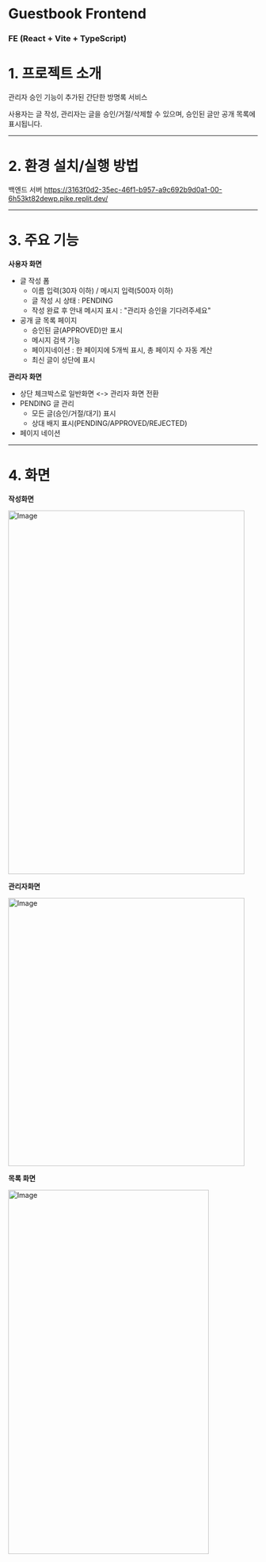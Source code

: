 # Guestbook Frontend

### **FE (React + Vite + TypeScript)**

# 1. 프로젝트 소개
관리자 승인 기능이 추가된 간단한 방명록 서비스

사용자는 글 작성, 관리자는 글을 승인/거절/삭제할 수 있으며, 승인된 글만 공개 목록에 표시됩니다.

---

# 2. 환경 설치/실행 방법
백엔드 서버
https://3163f0d2-35ec-46f1-b957-a9c692b9d0a1-00-6h53kt82dewp.pike.replit.dev/

---

# 3. 주요 기능
**사용자 화면**
- 글 작성 폼
  - 이름 입력(30자 이하) / 메시지 입력(500자 이하)
  - 글 작성 시 상태 : PENDING
  - 작성 완료 후 안내 메시지 표시 : "관리자 승인을 기다려주세요"
- 공개 글 목록 페이지
  - 승인된 글(APPROVED)만 표시
  - 메시지 검색 기능
  - 페이지네이션 : 한 페이지에 5개씩 표시, 총 페이지 수 자동 계산
  - 최신 글이 상단에 표시
    
**관리자 화면**
- 상단 체크박스로 일반화면 <-> 관리자 화면 전환
- PENDING 글 관리
  - 모든 글(승인/거절/대기) 표시
  - 상대 배지 표시(PENDING/APPROVED/REJECTED)
- 페이지 네이션

 ---

# 4. 화면
**작성화면**

<img width="477" height="735" alt="Image" src="https://github.com/user-attachments/assets/5d530fcb-99f2-4a92-90e4-c5adad16132b" />

**관리자화면**

<img width="477" height="542" alt="Image" src="https://github.com/user-attachments/assets/1689e35a-b6c0-447d-a300-f2375fb48c7e" />

**목록 화면**

<img width="405" height="736" alt="Image" src="https://github.com/user-attachments/assets/4e67f9b4-aa63-4e84-a407-9824ed1efe28" />
